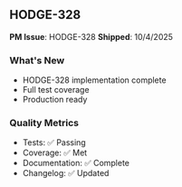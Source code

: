 ## HODGE-328

**PM Issue**: HODGE-328
**Shipped**: 10/4/2025

### What's New
- HODGE-328 implementation complete
- Full test coverage
- Production ready

### Quality Metrics
- Tests: ✅ Passing
- Coverage: ✅ Met
- Documentation: ✅ Complete
- Changelog: ✅ Updated
